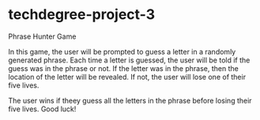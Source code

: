 # techdegree-project-3
Phrase Hunter Game


In this game, the user will be prompted to guess a letter in a randomly generated phrase. Each time a letter is guessed, the user will be told if the guess was in the phrase or not. If the letter was in the phrase, then the location of the letter will be revealed. If not, the user will lose one of their five lives. 


The user wins if theey guess all the letters in the phrase before losing their five lives. Good luck!
